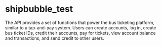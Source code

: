# shipbubble_test
The API provides a set of functions that power the bus ticketing platform, similar to a tap-and-pay system. Users can create accounts, log in, create bus ticket IDs, credit their accounts, pay for tickets, view account balance and transactions, and send credit to other users.
